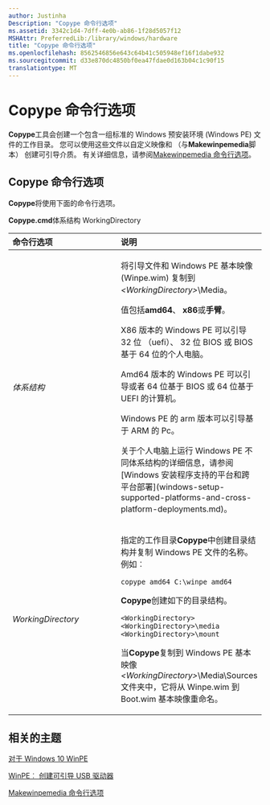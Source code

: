 ```yaml
---
author: Justinha
Description: "Copype 命令行选项"
ms.assetid: 3342c1d4-7dff-4e0b-ab86-1f28d5057f12
MSHAttr: PreferredLib:/library/windows/hardware
title: "Copype 命令行选项"
ms.openlocfilehash: 8562546856e643c64b41c505948ef16f1dabe932
ms.sourcegitcommit: d33e870dc4850bf0ea47fdae0d163b04c1c90f15
translationtype: MT
---
```

# <a name="copype-command-line-options"></a>Copype 命令行选项


**Copype**工具会创建一个包含一组标准的 Windows 预安装环境 (Windows PE) 文件的工作目录。 您可以使用这些文件以自定义映像和 （与**Makewinpemedia**脚本） 创建可引导介质。 有关详细信息，请参阅[Makewinpemedia 命令行选项](makewinpemedia-command-line-options.md)。

## <a name="span-idcopypecommand-lineoptionsspanspan-idcopypecommand-lineoptionsspanspan-idcopypecommand-lineoptionsspancopype-command-line-options"></a><span id="Copype_Command-Line_Options"></span><span id="copype_command-line_options"></span><span id="COPYPE_COMMAND-LINE_OPTIONS"></span>Copype 命令行选项


**Copype**将使用下面的命令行选项。

**Copype.cmd**体系结构 WorkingDirectory

<table>
<colgroup>
<col width="50%" />
<col width="50%" />
</colgroup>
<thead>
<tr class="header">
<th align="left">命令行选项</th>
<th align="left">说明</th>
</tr>
</thead>
<tbody>
<tr class="odd">
<td align="left"><p><em>体系结构</em></p></td>
<td align="left"><p>将引导文件和 Windows PE 基本映像 (Winpe.wim) 复制到<em>&lt;WorkingDirectory&gt;</em>\Media。</p>
<p>值包括<strong>amd64</strong>、 <strong>x86</strong>或<strong>手臂</strong>。</p>
<p>X86 版本的 Windows PE 可以引导 32 位 （uefi）、 32 位 BIOS 或 BIOS 基于 64 位的个人电脑。</p>
<p>Amd64 版本的 Windows PE 可以引导或者 64 位基于 BIOS 或 64 位基于 UEFI 的计算机。</p>
<p>Windows PE 的 arm 版本可以引导基于 ARM 的 Pc。</p>
<p>关于个人电脑上运行 Windows PE 不同体系结构的详细信息，请参阅[Windows 安装程序支持的平台和跨平台部署](windows-setup-supported-platforms-and-cross-platform-deployments.md)。</p></td>
</tr>
<tr class="even">
<td align="left"><p><em>WorkingDirectory</em></p></td>
<td align="left"><p>指定的工作目录<strong>Copype</strong>中创建目录结构并复制 Windows PE 文件的名称。 例如︰</p>
<pre class="syntax" space="preserve"><code>copype amd64 C:\winpe_amd64</code></pre>
<p><strong>Copype</strong>创建如下的目录结构。</p>
<pre class="syntax" space="preserve"><code>&lt;WorkingDirectory&gt;
&lt;WorkingDirectory&gt;\media
&lt;WorkingDirectory&gt;\mount</code></pre>
<p>当<strong>Copype</strong>复制到 Windows PE 基本映像<em>&lt;WorkingDirectory&gt;</em>\Media\Sources 文件夹中，它将从 Winpe.wim 到 Boot.wim 基本映像重命名。</p></td>
</tr>
</tbody>
</table>

 

## <a name="span-idrelatedtopicsspanrelated-topics"></a><span id="related_topics"></span>相关的主题


[对于 Windows 10 WinPE](winpe-intro.md)

[WinPE︰ 创建可引导 USB 驱动器](winpe-create-usb-bootable-drive.md)

[Makewinpemedia 命令行选项](makewinpemedia-command-line-options.md)

 

 






